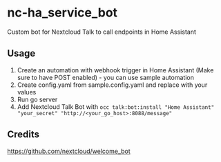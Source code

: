 # nc-ha_service_bot
Custom bot for Nextcloud Talk to call endpoints in Home Assistant

## Usage
1. Create an automation with webhook trigger in Home Assistant (Make sure to have POST enabled) - you can use sample automation
2. Create config.yaml from sample.config.yaml and replace with your values
3. Run go server
4. Add Nextcloud Talk Bot with `occ talk:bot:install "Home Assistant" "your_secret" "http://<your_go_host>:8088/message"`

## Credits
https://github.com/nextcloud/welcome_bot
